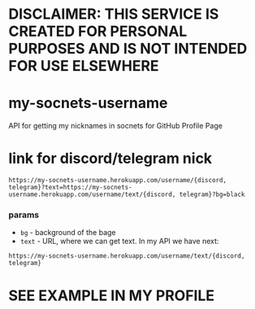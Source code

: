 
# DISCLAIMER: THIS SERVICE IS CREATED FOR PERSONAL PURPOSES AND IS NOT INTENDED FOR USE ELSEWHERE

# my-socnets-username
API for getting my nicknames in socnets for GitHub Profile Page

# link for discord/telegram nick
```
https://my-socnets-username.herokuapp.com/username/{discord, telegram}?text=https://my-socnets-username.herokuapp.com/username/text/{discord, telegram}?bg=black
```
### params
- `bg` - background of the bage
- `text` - URL, where we can get text. In my API we have next:
```
https://my-socnets-username.herokuapp.com/username/text/{discord, telegram}
```

# SEE EXAMPLE IN MY PROFILE
